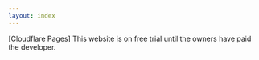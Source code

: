 ```yaml
---
layout: index
---
```


<!-- At AC Lensworks, we’re dedicated to providing efficient, reliable, local photography and advertising solutions! Serving the Homewood-Flossmoor area, we specialize in helping small businesses create eye-catching ads and high-quality photos that capture attention and drive results! With a personalized approach and deep local roots, we ensure your brand stands out with visuals that truly reflect your business. Let us bring your vision to life, right in your neighborhood! -->

\[Cloudflare Pages\] This website is on free trial until the owners have paid the developer.
